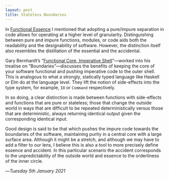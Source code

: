 ```yaml
---
layout: post
title: Stateless Boundaries
---
```


In [Functional Essence][fe] I mentioned that adopting a pure/impure separation in code allows for operating at a higher level of granularity. Distinguishing between pure and impure functions, modules, or code aids both the readability and the designability of software. However, the distinction itself also resembles the distillation of the essential and the accidental.

Gary Bernhardt’s “[Functional Core, Imperative Shell][fcis]”—worked into his treatise on “Boundaries”—discusses the benefits of keeping the core of your software functional and pushing imperative code to the outer shell. This is analogous to what a strongly, statically typed language like Haskell or Elm do at the language level. They lift the notion of side-effects into the type system, for example, `IO` or `Command` respectively.

In so doing, a clear distinction is made between functions with side-effects and functions that are pure or stateless; those that change the outside world in ways that are difficult to be repeated deterministically versus those that are deterministic, always returning identical output given the corresponding identical input.

Good design is said to be that which pushes the impure code towards the boundaries of the software, maintaining purity in a central core with a large surface area. Although it might be a stretch, and although we may have to add a filter to our lens, I believe this is also a tool to more precisely define essence and accident. In this particular scenario the accident corresponds to the unpredictability of the outside world and essence to the orderliness of the inner circle.  

—*Tuesday 5th January 2021*

[fe]: https://www.crossingtheruby.com/2021/01/04/functional-essence.html
[fcis]: https://www.destroyallsoftware.com/screencasts/catalog/functional-core-imperative-shell
